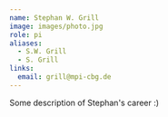 ```yaml
---
name: Stephan W. Grill
image: images/photo.jpg
role: pi
aliases:
  - S.W. Grill
  - S. Grill
links:
  email: grill@mpi-cbg.de
---
```


Some description of Stephan's career :)
